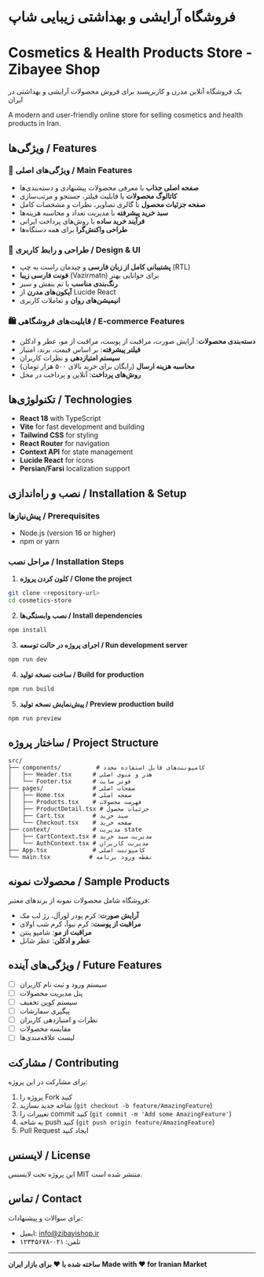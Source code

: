# فروشگاه آرایشی و بهداشتی زیبایی شاپ
# Cosmetics & Health Products Store - Zibayee Shop

یک فروشگاه آنلاین مدرن و کاربرپسند برای فروش محصولات آرایشی و بهداشتی در ایران

A modern and user-friendly online store for selling cosmetics and health products in Iran.

## ویژگی‌ها / Features

### 🌟 ویژگی‌های اصلی / Main Features
- **صفحه اصلی جذاب** با معرفی محصولات پیشنهادی و دسته‌بندی‌ها
- **کاتالوگ محصولات** با قابلیت فیلتر، جستجو و مرتب‌سازی
- **صفحه جزئیات محصول** با گالری تصاویر، نظرات و مشخصات کامل
- **سبد خرید پیشرفته** با مدیریت تعداد و محاسبه هزینه‌ها
- **فرآیند خرید ساده** با روش‌های پرداخت ایرانی
- **طراحی واکنش‌گرا** برای همه دستگاه‌ها

### 🎨 طراحی و رابط کاربری / Design & UI
- **پشتیبانی کامل از زبان فارسی** و چیدمان راست به چپ (RTL)
- **فونت فارسی زیبا** (Vazirmatn) برای خوانایی بهتر
- **رنگ‌بندی مناسب** با تم بنفش و سبز
- **آیکون‌های مدرن** از Lucide React
- **انیمیشن‌های روان** و تعاملات کاربری

### 🛍️ قابلیت‌های فروشگاهی / E-commerce Features
- **دسته‌بندی محصولات**: آرایش صورت، مراقبت از پوست، مراقبت از مو، عطر و ادکلن
- **فیلتر پیشرفته**: بر اساس قیمت، برند، امتیاز
- **سیستم امتیازدهی** و نظرات کاربران
- **محاسبه هزینه ارسال** (رایگان برای خرید بالای ۵۰۰ هزار تومان)
- **روش‌های پرداخت**: آنلاین و پرداخت در محل

## تکنولوژی‌ها / Technologies

- **React 18** with TypeScript
- **Vite** for fast development and building
- **Tailwind CSS** for styling
- **React Router** for navigation
- **Context API** for state management
- **Lucide React** for icons
- **Persian/Farsi** localization support

## نصب و راه‌اندازی / Installation & Setup

### پیش‌نیازها / Prerequisites
- Node.js (version 16 or higher)
- npm or yarn

### مراحل نصب / Installation Steps

1. **کلون کردن پروژه / Clone the project**
```bash
git clone <repository-url>
cd cosmetics-store
```

2. **نصب وابستگی‌ها / Install dependencies**
```bash
npm install
```

3. **اجرای پروژه در حالت توسعه / Run development server**
```bash
npm run dev
```

4. **ساخت نسخه تولید / Build for production**
```bash
npm run build
```

5. **پیش‌نمایش نسخه تولید / Preview production build**
```bash
npm run preview
```

## ساختار پروژه / Project Structure

```
src/
├── components/          # کامپوننت‌های قابل استفاده مجدد
│   ├── Header.tsx      # هدر و منوی اصلی
│   └── Footer.tsx      # فوتر سایت
├── pages/              # صفحات اصلی
│   ├── Home.tsx        # صفحه اصلی
│   ├── Products.tsx    # فهرست محصولات
│   ├── ProductDetail.tsx # جزئیات محصول
│   ├── Cart.tsx        # سبد خرید
│   └── Checkout.tsx    # صفحه خرید
├── context/            # مدیریت state
│   ├── CartContext.tsx # مدیریت سبد خرید
│   └── AuthContext.tsx # مدیریت کاربران
├── App.tsx             # کامپوننت اصلی
└── main.tsx           # نقطه ورود برنامه
```

## محصولات نمونه / Sample Products

فروشگاه شامل محصولات نمونه از برندهای معتبر:
- **آرایش صورت**: کرم پودر لورآل، رژ لب مک
- **مراقبت از پوست**: کرم نیوآ، کرم شب اولای
- **مراقبت از مو**: شامپو پنتن
- **عطر و ادکلن**: عطر شانل

## ویژگی‌های آینده / Future Features

- [ ] سیستم ورود و ثبت نام کاربران
- [ ] پنل مدیریت محصولات
- [ ] سیستم کوپن تخفیف
- [ ] پیگیری سفارشات
- [ ] نظرات و امتیازدهی کاربران
- [ ] مقایسه محصولات
- [ ] لیست علاقه‌مندی‌ها

## مشارکت / Contributing

برای مشارکت در این پروژه:
1. پروژه را Fork کنید
2. شاخه جدید بسازید (`git checkout -b feature/AmazingFeature`)
3. تغییرات را commit کنید (`git commit -m 'Add some AmazingFeature'`)
4. به شاخه push کنید (`git push origin feature/AmazingFeature`)
5. Pull Request ایجاد کنید

## لایسنس / License

این پروژه تحت لایسنس MIT منتشر شده است.

## تماس / Contact

برای سوالات و پیشنهادات:
- ایمیل: info@zibayishop.ir
- تلفن: ۰۲۱-۱۲۳۴۵۶۷۸

---

**ساخته شده با ❤️ برای بازار ایران**
**Made with ❤️ for Iranian Market**
